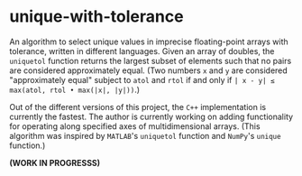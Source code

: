 # unique-with-tolerance

An algorithm to select unique values in imprecise floating-point arrays with tolerance, written in different languages. Given an array of doubles, the `uniquetol` function returns the largest subset of elements such that no pairs are considered approximately equal. (Two numbers `x` and `y` are considered "approximately equal" subject to `atol` and `rtol` if and only if <code>|&thinsp;x - y| &leq; max(atol, rtol &#x2022; max(|x|, |y|))</code>.)

Out of the different versions of this project, the `C++` implementation is currently the fastest. The author is currently working on adding functionality for operating along specified axes of multidimensional arrays. (This algorithm was inspired by `MATLAB`'s `uniquetol` function and `NumPy`'s `unique` function.)

**(WORK IN PROGRESSS)**
